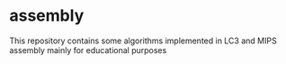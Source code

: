 # assembly
This repository contains some algorithms implemented in LC3 and MIPS assembly mainly for educational purposes
